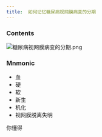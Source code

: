 ```yaml
---
title:  如何记忆糖尿病视网膜病变的分期
--- 
```


### Contents
![糖尿病视网膜病变的分期.png](/note-images/糖尿病视网膜病变的分期.png)
### Mnmonic
- 血
- 硬
- 软
- 新生
- 机化
- 视网膜脱离失明

你懂得
